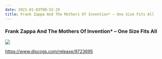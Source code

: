 ```yaml
---
date: 2021-01-03T00-52-29
title: Frank Zappa And The Mothers Of Invention* – One Size Fits All
---
```

### Frank Zappa And The Mothers Of Invention* – One Size Fits All

![](dayone-moment://0B28A74EA7EC438EA57308CA53BFEB0D)

https://www.discogs.com/release/9723695
